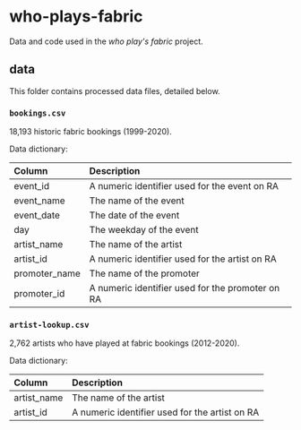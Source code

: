 
# who-plays-fabric

Data and code used in the *who play's fabric* project.

## data

This folder contains processed data files, detailed below.

### `bookings.csv`

18,193 historic fabric bookings (1999-2020). 

Data dictionary:

| Column    | Description                                                                                                                                                                |
|:----------|:---------------------------------------------------------------------------------------------------------------------------------------------------------------------------|
| event_id   | A numeric identifier used for the event on RA  |
| event_name | The name of the event |
| event_date | The date of the event |
| day | The weekday of the event |
| artist_name | The name of the artist |
| artist_id | A numeric identifier used for the artist on RA |
| promoter_name | The name of the promoter |
| promoter_id | A numeric identifier used for the promoter on RA |

### `artist-lookup.csv`

2,762 artists who have played at fabric bookings (2012-2020). 

Data dictionary:

| Column    | Description                                                                                                                                                                |
|:----------|:---------------------------------------------------------------------------------------------------------------------------------------------------------------------------|
| artist_name | The name of the artist |
| artist_id | A numeric identifier used for the artist on RA |
